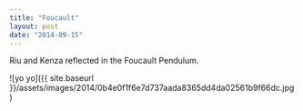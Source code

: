 ```yaml
---
title: "Foucault"
layout: post
date: "2014-09-15"
---
```


Riu and Kenza reflected in the Foucault Pendulum.

![yo yo]({{ site.baseurl }}/assets/images/2014/0b4e0f1f6e7d737aada8365dd4da02561b9f66dc.jpg)
